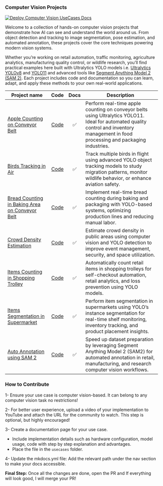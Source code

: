 ### Computer Vision Projects

[![Deploy Computer Vision UseCases Docs](https://github.com/RizwanMunawar/visionusecases/actions/workflows/deploy.yml/badge.svg)](https://github.com/RizwanMunawar/visionusecases/actions/workflows/deploy.yml)

Welcome to a collection of hands-on computer vision projects that demonstrate how AI can see and understand the world around us. From object detection and tracking to image segmentation, pose estimation, and automated annotation, these projects cover the core techniques powering modern vision systems.

Whether you’re working on retail automation, traffic monitoring, agriculture analytics, manufacturing quality control, or wildlife research, you’ll find practical examples here built with Ultralytics YOLO models i.e. [Ultralytics YOLOv8](https://docs.ultralytics.com/models/yolov8/) and [YOLO11](https://docs.ultralytics.com/models/yolo11/) and advanced tools like [Segment Anything Model 2 (SAM 2)](https://docs.ultralytics.com/models/sam-2/). Each project includes code and documentation so you can learn, adapt, and apply these methods to your own real-world applications.

| Project name                                                                                                                                |                     Code                     | Docs | Description                                                                                                                                                                            |
|---------------------------------------------------------------------------------------------------------------------------------------------|:--------------------------------------------:|:----:|----------------------------------------------------------------------------------------------------------------------------------------------------------------------------------------|
| [Apple Counting on Conveyor Belt](https://github.com/RizwanMunawar/visionusecases/blob/main/docs/usecases/apple-counting.md)                |      [Code](usecases/apple-counting.md)      |  ✅   | Perform real-time apple counting on conveyor belts using Ultralytics YOLO11. Ideal for automated quality control and inventory management in food processing and packaging industries. |
| [Birds Tracking in Air](https://github.com/RizwanMunawar/visionusecases/blob/main/docs/usecases/bird-tracking.md)                           |      [Code](usecases/bird-tracking.md)       |  ✅   | Track multiple birds in flight using advanced YOLO object tracking models to study migration patterns, monitor wildlife behavior, or enhance aviation safety.                          |
| [Bread Counting in Baking Area on Conveyor Belt](https://github.com/RizwanMunawar/visionusecases/blob/main/docs/usecases/bread-counting.md) |      [Code](usecases/bread-counting.md)      |  ✅   | Implement real-time bread counting during baking and packaging with YOLO-based systems, optimizing production lines and reducing manual labor.                                         |
| [Crowd Density Estimation](https://github.com/RizwanMunawar/visionusecases/blob/main/docs/usecases/crowd-density-estimation.md)             | [Code](usecases/crowd-density-estimation.md) |  ✅   | Estimate crowd density in public areas using computer vision and YOLO detection to improve event management, security, and space utilization.                                          |
| [Items Counting in Shopping Trolley](https://github.com/RizwanMunawar/visionusecases/blob/main/docs/usecases/items-counting.md)             |      [Code](usecases/items-counting.md)      |  ✅   | Automatically count retail items in shopping trolleys for self-checkout automation, retail analytics, and loss prevention using YOLO models.                                           |
| [Items Segmentation in Supermarket](https://github.com/RizwanMunawar/visionusecases/blob/main/docs/usecases/items-segmentation.md)          |    [Code](usecases/items-segmentation.md)    |  ✅   | Perform item segmentation in supermarkets using YOLO’s instance segmentation for real-time shelf monitoring, inventory tracking, and product placement insights.                       |
| [Auto Annotation using SAM 2](https://github.com/RizwanMunawar/visionusecases/blob/main/docs/usecases/sam2-auto-annotation.md)              |   [Code](usecases/sam2-auto-annotation.md)   |  ✅   | Speed up dataset preparation by leveraging Segment Anything Model 2 (SAM2) for automated annotation in retail, manufacturing, and research computer vision workflows.                  |

### How to Contribute

1- Ensure your use case is computer vision-based. It can belong to any computer vision task no restrictions!

2- For better user experience, upload a video of your implementation to YouTube and attach the URL for the community to watch. This step is optional, but highly encouraged!

3- Create a documentation page for your use case.
- Include implementation details such as hardware configuration, model usage, code with step by step explanation and advantages.
- Place the file in the `usecases` folder.

4- Update the mkdocs.yml file: Add the relevant path under the nav section to make your docs accessible.

**Final Step:** Once all the changes are done, open the PR and If everything will look good, I will merge your PR!
